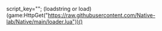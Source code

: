 script_key="";
(loadstring or load)(game:HttpGet("https://raw.githubusercontent.com/Native-lab/Native/main/loader.lua"))()
